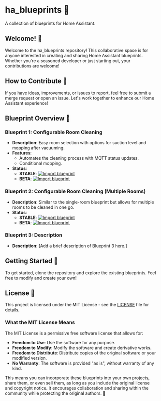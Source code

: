 # ha_blueprints 🌟
A collection of blueprints for Home Assistant.

## Welcome! 👋
Welcome to the ha_blueprints repository! This collaborative space is for anyone interested in creating and sharing Home Assistant blueprints. Whether you're a seasoned developer or just starting out, your contributions are welcome!

## How to Contribute 🤝
If you have ideas, improvements, or issues to report, feel free to submit a merge request or open an issue. Let's work together to enhance our Home Assistant experience!

## Blueprint Overview 📜

### Blueprint 1: Configurable Room Cleaning
- **Description**: Easy room selection with options for suction level and mopping after vacuuming.
- **Features**:
  - Automates the cleaning process with MQTT status updates.
  - Conditional mopping.
- **Status**:
  - **STABLE**: [![Import blueprint](https://my.home-assistant.io/badges/blueprint_import.svg)](https://my.home-assistant.io/redirect/blueprint_import/?blueprint_url=things)
  - **BETA**: [![Import blueprint](https://my.home-assistant.io/badges/blueprint_import.svg)](https://my.home-assistant.io/redirect/blueprint_import/?blueprint_url=things)

### Blueprint 2: Configurable Room Cleaning (Multiple Rooms)
- **Description**: Similar to the single-room blueprint but allows for multiple rooms to be cleaned in one go.
- **Status**:
  - **STABLE**: [![Import blueprint](https://my.home-assistant.io/badges/blueprint_import.svg)](https://my.home-assistant.io/redirect/blueprint_import/?blueprint_url=things)
  - **BETA**: [![Import blueprint](https://my.home-assistant.io/badges/blueprint_import.svg)](https://my.home-assistant.io/redirect/blueprint_import/?blueprint_url=things)

### Blueprint 3: Description
- **Description**: [Add a brief description of Blueprint 3 here.]

## Getting Started 🚀
To get started, clone the repository and explore the existing blueprints. Feel free to modify and create your own!

## License 📄
This project is licensed under the MIT License - see the [LICENSE](LICENSE) file for details.

### What the MIT License Means
The MIT License is a permissive free software license that allows for:
- **Freedom to Use**: Use the software for any purpose.
- **Freedom to Modify**: Modify the software and create derivative works.
- **Freedom to Distribute**: Distribute copies of the original software or your modified version.
- **No Warranty**: The software is provided "as is", without warranty of any kind.

This means you can incorporate these blueprints into your own projects, share them, or even sell them, as long as you include the original license and copyright notice. It encourages collaboration and sharing within the community while protecting the original authors. 🤗
